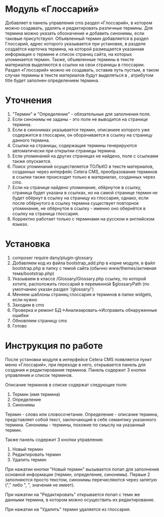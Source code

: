 
# Модуль «Глоссарий»
Добавляет в панель управления cms раздел «Глоссарий», в котором можно создавать, удалять и редактировать различные термины. Для термина можно указать обозначение и добавить синонимы, если таковые присутствуют. Объявленный термин добавляется в раздел Глоссарий, адрес которого указывается при установке, в разделе создаётся карточка термина, на которой размещается указанная информация о термине и список страниц сайта, на которых упоминается термин. Также, объявленные термины в тексте материалов выделяются в ссылки на свои страницы в глоссарии. Раздел «Глоссарий» можно не создавать, оставив путь пустым, в таком случае термины в тексте материалов будут выделяться в <abbr>, атрибутом title будет заполнен определением термина.

# Уточнения
1. "Термин" и "Определение" - обязательные для заполнения поля.
2. Если синонимы не заданы - это поле не выводится на странице термина.
3. Если в синонимах указывается термин, описаниее которого уже содержится в глоссарии, он оборачивается в ссылку на страницу данного термина.
4. Ссылки на страницы, содержащие термины генерируются автоматически при открытии страницы термина.
5. Если упоминаний на других страницах не найдено, поле с ссылками также опускается.
6. Поиск упоминаний осуществляется ТОЛЬКО в тексте материалов, созданных через интерфейс Cetera CMS, преобразование терминов в ссылки также происходит только в материалах, созданных через cms.
7. Если на странице найдено упоминание, обёрнутое в ссылку, страница будет указана в ссылках, но на самой странице термин не будет обёрнут в ссылку на страницу из глоссария, однако, если после обёрнутого в ссылку термина существует повторное упоминание, не обёрнутое в ссылку - именно оно обернётся в ссылку на страница глоссария.
8. Корректно работает только с терминами на русском и английском языках.

# Установка
1. composer require dany/plugin-glossary
2. Добавляем код из файла bootstrap_add.php в корне модуля, в файл bootstrap.php в папку с темой сайта (обычно www/themes/активная тема/bootstrap.php)
3. Указываем в классе /Glossary/Glossary.php ссылку, по которой хотите, расположить глоссарий в переменной $glossaryPath (по умолчанию указан раздел '/glossary/')
4. Меняем шаблоны страниц глоссария и терминов в папке widgets, если нужно
5. Заходим в cms
6. Проверка и ремонт БД->Анализировать->Исправить обнаруженные ошибки
7. Обновляем страницу cms
8. Готово


# Инструкция по работе
После установки модуля в интерфейсе Cetera CMS появляется пункт меню «Глоссарий», при переходе в него, открывается панель для создания и редактирования терминов. Панель содержит 3 кнопки управления и список терминов.

Описание терминов в списке содержат следующие поля:
1. Термин (имя термина)
2. Определение
3. Синонимы

Термин - слово или словосочетание. 
Определение - описание термина, представляет собой текст, заключающий в себе семантику указанного термина. 
Синонимы - термины, похожие по смыслу на указанный термин.

Также панель содержит 3 кнопки управления:
1. Новый термин
2. Редактировать термин
3. Удалить термин

При нажатии кнопки "Новый термин" вызывается попап для заполнения основной информации (термин, определение, синонимы). Первые 2 заполняются просто текстом, синонимы перечисляются через запятую ("," либо ", ", значения не имеет).

При нажатии на "Редактировать" открывается попап с теми же данными термина, в котором можно осуществить их редактирование.

При нажатии на "Удалить" термин удаляется из глоссария.